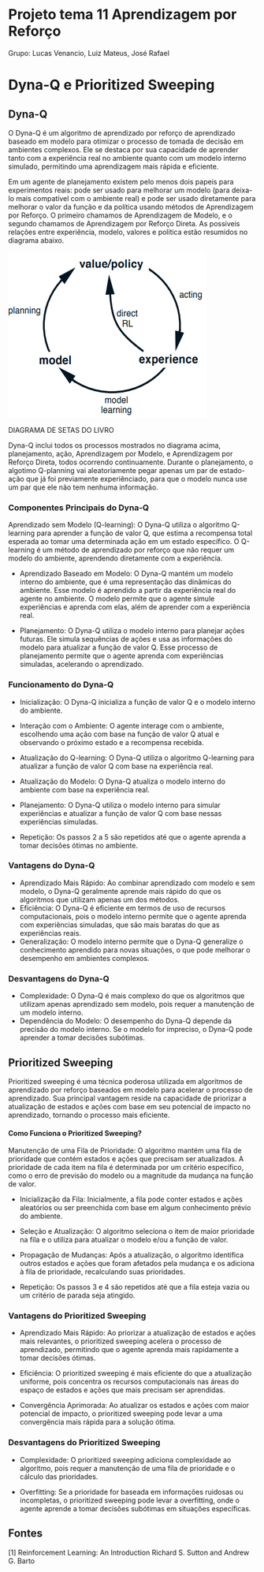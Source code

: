 # Projeto tema 11 Aprendizagem por Reforço
Grupo: Lucas Venancio, Luiz Mateus, José Rafael

# Dyna-Q e Prioritized Sweeping

## Dyna-Q
O Dyna-Q é um algoritmo de aprendizado por reforço de aprendizado baseado em modelo para otimizar o processo de tomada de decisão em ambientes complexos. Ele se destaca por sua capacidade de aprender tanto com a experiência real no ambiente quanto com um modelo interno simulado, permitindo uma aprendizagem mais rápida e eficiente.

Em um agente de planejamento existem pelo menos dois papeis para experimentos reais: pode ser usado para melhorar um modelo (para deixa-lo mais compatível com o ambiente real) e pode ser usado diretamente para melhorar o valor da função e da política usando métodos de Aprendizagem por Reforço. O primeiro chamamos de Aprendizagem de Modelo, e o segundo chamamos de Aprendizagem por Reforço Direta. As possiveis relações entre experiência, modelo, valores e política estão resumidos no diagrama abaixo.

![diagrama circular com setas sobre as relações do modelo](https://github.com/Luv4as/projeto11_RL/blob/main/images/Captura%20de%20tela%202025-02-24%20213459.png)

DIAGRAMA DE SETAS DO LIVRO

Dyna-Q inclui todos os processos mostrados no diagrama acima, planejamento, ação, Aprendizagem por Modelo, e Aprendizagem por Reforço Direta, todos ocorrendo continuamente. Durante o planejamento, o algotimo Q-planning vai aleatoriamente pegar apenas um par de estado-ação que já foi previamente experiênciado, para que o modelo nunca use um par que ele não tem nenhuma informação.

### Componentes Principais do Dyna-Q
Aprendizado sem Modelo (Q-learning): O Dyna-Q utiliza o algoritmo Q-learning para aprender a função de valor Q, que estima a recompensa total esperada ao tomar uma determinada ação em um estado específico. O Q-learning é um método de aprendizado por reforço que não requer um modelo do ambiente, aprendendo diretamente com a experiência.

- Aprendizado Baseado em Modelo: O Dyna-Q mantém um modelo interno do ambiente, que é uma representação das dinâmicas do ambiente. Esse modelo é aprendido a partir da experiência real do agente no ambiente. O modelo permite que o agente simule experiências e aprenda com elas, além de aprender com a experiência real.

- Planejamento: O Dyna-Q utiliza o modelo interno para planejar ações futuras. Ele simula sequências de ações e usa as informações do modelo para atualizar a função de valor Q. Esse processo de planejamento permite que o agente aprenda com experiências simuladas, acelerando o aprendizado.

### Funcionamento do Dyna-Q
- Inicialização: O Dyna-Q inicializa a função de valor Q e o modelo interno do ambiente.

- Interação com o Ambiente: O agente interage com o ambiente, escolhendo uma ação com base na função de valor Q atual e observando o próximo estado e a recompensa recebida.

- Atualização do Q-learning: O Dyna-Q utiliza o algoritmo Q-learning para atualizar a função de valor Q com base na experiência real.

- Atualização do Modelo: O Dyna-Q atualiza o modelo interno do ambiente com base na experiência real.

- Planejamento: O Dyna-Q utiliza o modelo interno para simular experiências e atualizar a função de valor Q com base nessas experiências simuladas.

- Repetição: Os passos 2 a 5 são repetidos até que o agente aprenda a tomar decisões ótimas no ambiente.

### Vantagens do Dyna-Q
 - Aprendizado Mais Rápido: Ao combinar aprendizado com modelo e sem modelo, o Dyna-Q geralmente aprende mais rápido do que os algoritmos que utilizam apenas um dos métodos.
 - Eficiência: O Dyna-Q é eficiente em termos de uso de recursos computacionais, pois o modelo interno permite que o agente aprenda com experiências simuladas, que são mais baratas do que as experiências reais.
 - Generalização: O modelo interno permite que o Dyna-Q generalize o conhecimento aprendido para novas situações, o que pode melhorar o desempenho em ambientes complexos.
### Desvantagens do Dyna-Q
 - Complexidade: O Dyna-Q é mais complexo do que os algoritmos que utilizam apenas aprendizado sem modelo, pois requer a manutenção de um modelo interno.
 - Dependência do Modelo: O desempenho do Dyna-Q depende da precisão do modelo interno. Se o modelo for impreciso, o Dyna-Q pode aprender a tomar decisões subótimas.

## Prioritized Sweeping
Prioritized sweeping é uma técnica poderosa utilizada em algoritmos de aprendizado por reforço baseados em modelo para acelerar o processo de aprendizado. Sua principal vantagem reside na capacidade de priorizar a atualização de estados e ações com base em seu potencial de impacto no aprendizado, tornando o processo mais eficiente.

#### Como Funciona o Prioritized Sweeping?
Manutenção de uma Fila de Prioridade: O algoritmo mantém uma fila de prioridade que contém estados e ações que precisam ser atualizados. A prioridade de cada item na fila é determinada por um critério específico, como o erro de previsão do modelo ou a magnitude da mudança na função de valor.

- Inicialização da Fila: Inicialmente, a fila pode conter estados e ações aleatórios ou ser preenchida com base em algum conhecimento prévio do ambiente.

- Seleção e Atualização: O algoritmo seleciona o item de maior prioridade na fila e o utiliza para atualizar o modelo e/ou a função de valor.

- Propagação de Mudanças: Após a atualização, o algoritmo identifica outros estados e ações que foram afetados pela mudança e os adiciona à fila de prioridade, recalculando suas prioridades.

- Repetição: Os passos 3 e 4 são repetidos até que a fila esteja vazia ou um critério de parada seja atingido.

### Vantagens do Prioritized Sweeping
- Aprendizado Mais Rápido: Ao priorizar a atualização de estados e ações mais relevantes, o prioritized sweeping acelera o processo de aprendizado, permitindo que o agente aprenda mais rapidamente a tomar decisões ótimas.

- Eficiência: O prioritized sweeping é mais eficiente do que a atualização uniforme, pois concentra os recursos computacionais nas áreas do espaço de estados e ações que mais precisam ser aprendidas.

- Convergência Aprimorada: Ao atualizar os estados e ações com maior potencial de impacto, o prioritized sweeping pode levar a uma convergência mais rápida para a solução ótima.

### Desvantagens do Prioritized Sweeping
- Complexidade: O prioritized sweeping adiciona complexidade ao algoritmo, pois requer a manutenção de uma fila de prioridade e o cálculo das prioridades.

- Overfitting: Se a prioridade for baseada em informações ruidosas ou incompletas, o prioritized sweeping pode levar a overfitting, onde o agente aprende a tomar decisões subótimas em situações específicas.


## Fontes 
[1] Reinforcement Learning: An Introduction Richard S. Sutton and Andrew G. Barto

